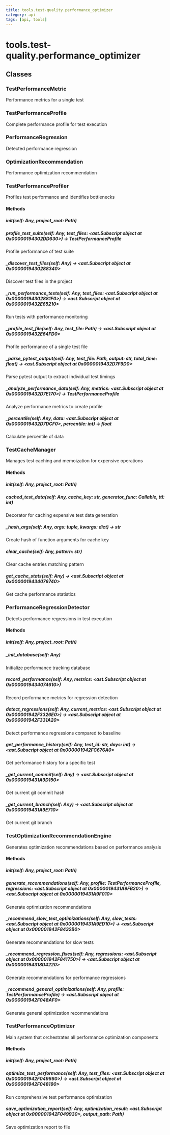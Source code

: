 ```yaml
---
title: tools.test-quality.performance_optimizer
category: api
tags: [api, tools]
---
```


# tools.test-quality.performance_optimizer



## Classes

### TestPerformanceMetric

Performance metrics for a single test

### TestPerformanceProfile

Complete performance profile for test execution

### PerformanceRegression

Detected performance regression

### OptimizationRecommendation

Performance optimization recommendation

### TestPerformanceProfiler

Profiles test performance and identifies bottlenecks

#### Methods

##### __init__(self: Any, project_root: Path)



##### profile_test_suite(self: Any, test_files: <ast.Subscript object at 0x00000194302DD630>) -> TestPerformanceProfile

Profile performance of test suite

##### _discover_test_files(self: Any) -> <ast.Subscript object at 0x0000019430288340>

Discover test files in the project

##### _run_performance_tests(self: Any, test_files: <ast.Subscript object at 0x00000194302881F0>) -> <ast.Subscript object at 0x0000019432E65210>

Run tests with performance monitoring

##### _profile_test_file(self: Any, test_file: Path) -> <ast.Subscript object at 0x0000019432E64FD0>

Profile performance of a single test file

##### _parse_pytest_output(self: Any, test_file: Path, output: str, total_time: float) -> <ast.Subscript object at 0x0000019432D7F9D0>

Parse pytest output to extract individual test timings

##### _analyze_performance_data(self: Any, metrics: <ast.Subscript object at 0x0000019432D7E170>) -> TestPerformanceProfile

Analyze performance metrics to create profile

##### _percentile(self: Any, data: <ast.Subscript object at 0x0000019432D7DCF0>, percentile: int) -> float

Calculate percentile of data

### TestCacheManager

Manages test caching and memoization for expensive operations

#### Methods

##### __init__(self: Any, project_root: Path)



##### cached_test_data(self: Any, cache_key: str, generator_func: Callable, ttl: int)

Decorator for caching expensive test data generation

##### _hash_args(self: Any, args: tuple, kwargs: dict) -> str

Create hash of function arguments for cache key

##### clear_cache(self: Any, pattern: str)

Clear cache entries matching pattern

##### get_cache_stats(self: Any) -> <ast.Subscript object at 0x0000019434076740>

Get cache performance statistics

### PerformanceRegressionDetector

Detects performance regressions in test execution

#### Methods

##### __init__(self: Any, project_root: Path)



##### _init_database(self: Any)

Initialize performance tracking database

##### record_performance(self: Any, metrics: <ast.Subscript object at 0x0000019434074610>)

Record performance metrics for regression detection

##### detect_regressions(self: Any, current_metrics: <ast.Subscript object at 0x000001942F3326E0>) -> <ast.Subscript object at 0x000001942F331A20>

Detect performance regressions compared to baseline

##### get_performance_history(self: Any, test_id: str, days: int) -> <ast.Subscript object at 0x000001942FC676A0>

Get performance history for a specific test

##### _get_current_commit(self: Any) -> <ast.Subscript object at 0x0000019431A9D150>

Get current git commit hash

##### _get_current_branch(self: Any) -> <ast.Subscript object at 0x0000019431A9E710>

Get current git branch

### TestOptimizationRecommendationEngine

Generates optimization recommendations based on performance analysis

#### Methods

##### __init__(self: Any, project_root: Path)



##### generate_recommendations(self: Any, profile: TestPerformanceProfile, regressions: <ast.Subscript object at 0x0000019431A9FB20>) -> <ast.Subscript object at 0x0000019431A9F010>

Generate optimization recommendations

##### _recommend_slow_test_optimizations(self: Any, slow_tests: <ast.Subscript object at 0x0000019431A9ED10>) -> <ast.Subscript object at 0x000001942F8432B0>

Generate recommendations for slow tests

##### _recommend_regression_fixes(self: Any, regressions: <ast.Subscript object at 0x000001942F841750>) -> <ast.Subscript object at 0x00000194318D4220>

Generate recommendations for performance regressions

##### _recommend_general_optimizations(self: Any, profile: TestPerformanceProfile) -> <ast.Subscript object at 0x000001942F048AF0>

Generate general optimization recommendations

### TestPerformanceOptimizer

Main system that orchestrates all performance optimization components

#### Methods

##### __init__(self: Any, project_root: Path)



##### optimize_test_performance(self: Any, test_files: <ast.Subscript object at 0x000001942F049660>) -> <ast.Subscript object at 0x000001942F048190>

Run comprehensive test performance optimization

##### save_optimization_report(self: Any, optimization_result: <ast.Subscript object at 0x000001942F049930>, output_path: Path)

Save optimization report to file

